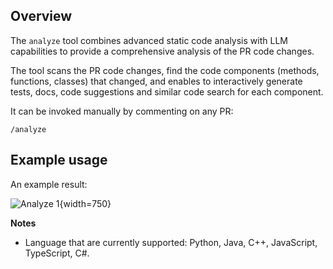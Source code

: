 ## Overview
The `analyze` tool combines advanced static code analysis with LLM capabilities to provide a comprehensive analysis of the PR code changes.

The tool scans the PR code changes, find the code components (methods, functions, classes) that changed, and enables to interactively generate tests, docs, code suggestions and similar code search for each component.

It can be invoked manually by commenting on any PR:
```
/analyze
```

## Example usage

An example result:

![Analyze 1](https://codium.ai/images/ai_pr_agent/analyze_1.png){width=750}

**Notes**

- Language that are currently supported: Python, Java, C++, JavaScript, TypeScript, C#.